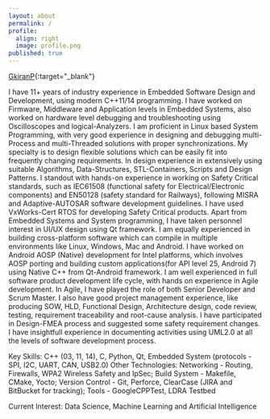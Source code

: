 ```yaml
---
layout: about
permalink: /
profile:
  align: right
  image: profile.png
published: true
---
```


[GkiranP](https://github.com/gkiranp){:target="_blank"} 

I have 11+ years of industry experience in Embedded Software Design and Development, using modern C++11/14 programming. I have worked on Firmware, Middleware and Application levels in Embedded Systems, also worked on hardware level debugging and troubleshooting using Oscilloscopes and logical-Analyzers.
I am proficient in Linux based System Programming, with very good experience in designing and debugging multi-Process and multi-Threaded solutions with proper synchronizations. My specialty is to design flexible solutions which can be easily fit into frequently changing requirements. In design experience in extensively using suitable Algorithms, Data-Structures, STL-Containers, Scripts and Design Patterns.
I standout with hands-on experience in working on Safety Critical standards, such as IEC61508 (functional safety for Electrical/Electronic components) and EN50128 (safety standard for Railways), following MISRA and Adaptive-AUTOSAR software development guidelines. I have used VxWorks-Cert RTOS for developing Safety Critical products.
Apart from Embedded Systems and System programming, I have taken personnel interest in UI/UX design using Qt framework. I am equally experienced in building cross-platform software which can compile in multiple environments like Linux, Windows, Mac and Android.
I have worked on Android AOSP (Native) development for Intel platforms, which involves AOSP porting and building custom applications(for API level 25, Android 7) using Native C++ from Qt-Android framework.
I am well experienced in full software product development life cycle, with hands on experience in Agile development. In Agile, I have played the role of both Senior Developer and Scrum Master. I also have good project management experience, like producing SOW, HLD, Functional Design, Architecture design, code review, testing, requirement traceability and root-cause analysis. I have participated in Design-FMEA process and suggested some safety requirement changes. I have insightfull experience in documenting activities using UML2.0 at all the levels of software development process.

Key Skills: C++ (03, 11, 14), C, Python, Qt, Embedded System (protocols - SPI, I2C, UART, CAN, USB2.0)
Other Technologies:
Networking - Routing, Firewalls, WPA2 Wireless Safety and IpSec;
Build System - Makefile, CMake, Yocto;
Version Control - Git, Perforce, ClearCase (JIRA and BitBucket for tracking);
Tools - GoogleCPPTest, LDRA Testbed

Current Interest: Data Science, Machine Learning and Artificial Intelligence 
